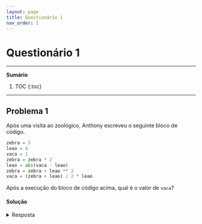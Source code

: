 ```yaml
---
layout: page
title: Questionário 1
nav_order: 1
---
```


# Questionário 1

---
**Sumário**
1. TOC
{:toc}
---

## Problema 1

Após uma visita ao zoológico, Anthony escreveu o seguinte
bloco de código.

```python
zebra = 5
leao = 4
vaca = 1
zebra = zebra * 2
leao = abs(vaca - leao)
zebra = zebra + leao ** 2
vaca = (zebra + leao) / 2 * leao
```

Após a execução do bloco de código acima, qual é o valor de
`vaca`?

#### Solução

<details><summary>Resposta</summary>
  
**Resposta:** 33.0

</summary>

## Problema 2

Considere as quatro instruções de atribuição a seguir.

```python
bass = "5"
tuna = 2
sword = ["4.0", 5, 12.5, -10, "2023"]
gold = [4, "6", "CSE", "doc"]
```

### Problema 2.1

Qual é o valor da expressão bass * tuna?

##### Solução

<details><summary>Resposta</summary>
  
**Resposta**: "55"

</summary>

## Problema 2.2

Qual das seguintes expressões resulta em um erro?

- ( ) `int(sword[0])`
- ( ) `float(sword[1])`
- ( ) `int(sword[2])`
- ( ) `int(sword[3])`
- ( ) `float(sword[4])`

##### Solução

<details><summary>Resposta</summary>
  
**Resposta**: `int(sword[0])`

</summary>

## Problema 2.3

Qual das seguintes expressões é avaliada como "DSC10"?

- ( ) `gold[3].replace("o", "s").title() + str(gold[0] + gold[1])`
- ( ) `gold[3].replace("o", "s").upper() + str(gold[0] + int(gold[1]))`
- ( ) `gold[3].replace("o", "s").upper() + str(gold[1] + int(gold[0]))`
- ( ) `gold[3].replace("o", "s").title() + str(gold[0] + int(gold[1]))`

##### Solução

<details><summary>Resposta</summary>
  
**Resposta**: `gold[3].replace("o", "s").upper() + str(gold[0] + int(gold[1]))`

</summary>

## Problema 3

Considere a seguinte declaração de atribuição.

```python
puffin = np.array([5, 9, 13, 17, 21])
```

### Problema 3.1

Forneça argumentos para chamar `np.arange` para que o array
penguin seja idêntico ao array puffin.

```python
penguin = np.arange(____)
```

##### Solução

<details><summary>Resposta</summary>

**Resposta**: Precisamos fornecer `np.arange` três
argumentos: 5, qualquer número no intervalo (21,25] e 4.
Por exemplo, `penguin = np.arange(5, 25, 4)` funcionaria.

</summary>

## Problema 3.2

Preencha os espaços em branco para que o array parrot
também seja idêntico ao array puffin. Dica: comece
escolhendo y para que parrot tenha comprimento 5.

```python
parrot = __(x)__ * np.arange(0, __(y)__, 2) + __(z)__
```

##### Solução

<details><summary>Resposta</summary>

**Resposta**:

- `x`: `2`
- `y`: qualquer número em $(8, 10]$
- `z`: `5`

</summary>

## Problema 4

Suponha que students seja um DataFrame de todos os alunos
que fizeram o DSC 10 no último trimestre, students tem uma
linha por aluno, onde:

- O índice contém os PIDs dos alunos como strings começando com "A".
- A coluna "Overall" contém as notas percentuais gerais dos alunos como números flutuantes.
- A coluna "Animal" contém os animais favoritos dos alunos como cordas.

### Problema 4.1

Qual é o tipo do valor retornado na expressão
students.get("Overall") ?  Se esta expressão apresentar
algum erro, selecione “Erro”.

- ( ) float
- ( ) string
- ( ) array
- ( ) Series
- ( ) Erro

##### Solução.

<details><summary>Resposta</summary>
  
**Resposta**: Series

</summary>

### Problema 4.2

Qual é o tipo retornado da expressão students.get("PID")?
Se esta expressão apresentar algum erro, selecione “Erro”.

- ( ) float
- ( ) string
- ( ) array
- ( ) Series
- ( ) Erro

##### Solução

<details><summary>Resposta</summary>
  
**Resposta**: Erro

</summary>

### Problema 4.3

Supondo que students está ordenado por "Overall" em ordem
descrescente, preencha os espaços em branco para que
animal_one e animal_two sejam ambos avaliados como
"giraffe".

```pythob
animal_one = students.get(__(x)__).loc[__(y)__]
animal_two = students.get(__(x)__).iloc[__(z)__]
```

##### Solução.

<details><summary>Resposta</summary>
  
**Resposta**:

- `x`: `"Animal"`
- `y`: `"A12345678"`
- `z`: `5`

</summary>

### Problema 4.4

Se students  não estivesse ordenado por  "Overall" em ordem
decrescente, quais das suas respostas precisariam ser
alteradas?

- ( ) Nenhuma das duas precisaria mudar
- ( ) `y` e `z`
- ( ) Apenas `y`
- ( ) Apenas `z`

##### Solução

<details><summary>Resposta</summary>

**Resposta**: Apenas `z`

</summary>
